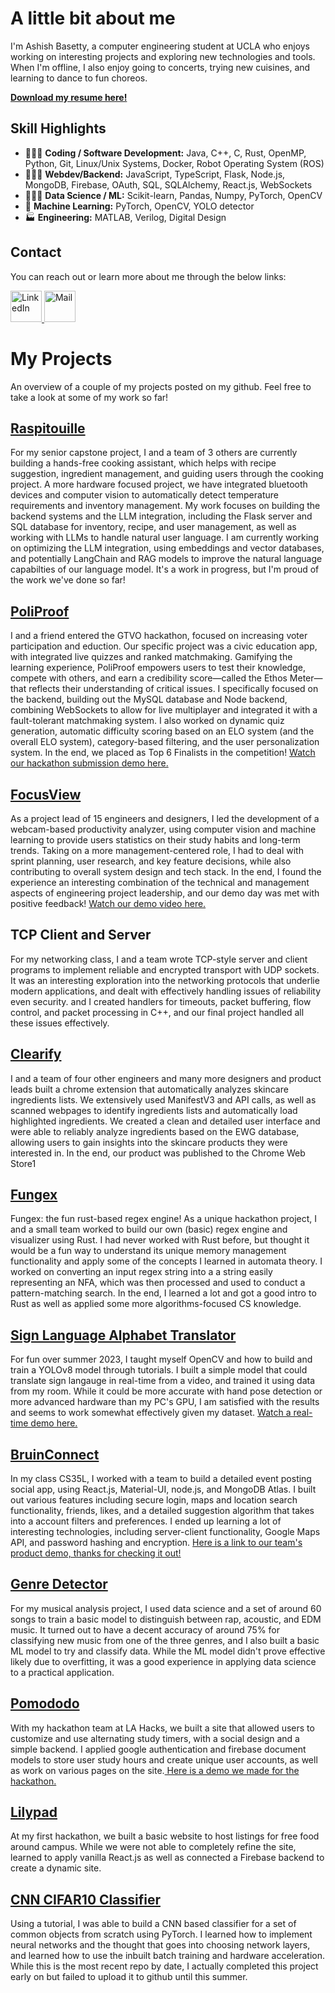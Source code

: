# A little bit about me
I'm Ashish Basetty, a computer engineering student at UCLA who enjoys working on interesting projects and exploring new technologies and tools. When I'm offline, I also enjoy going to concerts, trying new cuisines, and learning to dance to fun choreos.

**[Download my resume here!](https://drive.google.com/file/d/1f1mxXwT0Subc9E0iTIeiBRO-r2O6ouPe/view?usp=sharing)**

## Skill Highlights
- 👨🏾‍💻 **Coding / Software Development:** Java, C++, C, Rust, OpenMP, Python, Git, Linux/Unix Systems, Docker, Robot Operating System (ROS)
- 👷🏾‍♂️ **Webdev/Backend:** JavaScript, TypeScript, Flask, Node.js, MongoDB, Firebase, OAuth, SQL, SQLAlchemy, React.js, WebSockets
- 👨🏾‍🔬 **Data Science / ML:** Scikit-learn, Pandas, Numpy, PyTorch, OpenCV
- 🤖 **Machine Learning:** PyTorch, OpenCV, YOLO detector
- 🏭 **Engineering:** MATLAB, Verilog, Digital Design
  

## Contact
You can reach out or learn more about me through the below links:

<a href="https://www.linkedin.com/in/ashish-basetty/" className="icon">
  <img src="https://cdn2.iconfinder.com/data/icons/social-media-2285/512/1_Linkedin_unofficial_colored_svg-512.png" alt="LinkedIn" width="50" height="50">
</a>

<a href="mailto:ashish.basetty2@gmail.com" className="icon">
  <img src="https://cdn4.iconfinder.com/data/icons/aiga-symbol-signs/439/aiga_mail-256.png" alt="Mail" width="50" height="50" >
</a>


# My Projects
An overview of a couple of my projects posted on my github. Feel free to take a look at some of my work so far!

## [Raspitouille](https://github.com/180D-FW-2024/Team3)
For my senior capstone project, I and a team of 3 others are currently building a hands-free cooking assistant, which helps with recipe suggestion, ingredient management, and guiding users through the cooking project. A more hardware focused project, we have integrated bluetooth devices and computer vision to automatically detect temperature requirements and inventory management. My work focuses on building the backend systems and the LLM integration, including the Flask server and SQL database for inventory, recipe, and user management, as well as working with LLMs to handle natural user language. I am currently working on optimizing the LLM integration, using embeddings and vector databases, and potentially LangChain and RAG models to improve the natural language capabilties of our language model. It's a work in progress, but I'm proud of the work we've done so far!

## [PoliProof](https://github.com/anand-kuma-r/PoliProof)
I and a friend entered the GTVO hackathon, focused on increasing voter participation and eduction. Our specific project was a civic education app, with integrated live quizzes and ranked matchmaking. Gamifying the learning experience, PoliProof empowers users to test their knowledge, compete with others, and earn a credibility score—called the Ethos Meter—that reflects their understanding of critical issues. I specifically focused on the backend, building out the MySQL database and Node backend, combining WebSockets to allow for live multiplayer and integrated it with a fault-tolerant matchmaking system. I also worked on dynamic quiz generation, automatic difficulty scoring based on an ELO system (and the overall ELO system), category-based filtering, and the user personalization system. In the end, we placed as Top 6 Finalists in the competition! [Watch our hackathon submission demo here.](https://www.youtube.com/watch?v=3mrGofqOmc8)

## [FocusView](https://github.com/ArjunNair17/FocusView)
As a project lead of 15 engineers and designers, I led the development of a webcam-based productivity analyzer, using computer vision and machine learning to provide users statistics on their study habits and long-term trends. Taking on a more management-centered role, I had to deal with sprint planning, user research, and key feature decisions, while also contributing to overall system design and tech stack. In the end, I found the experience an interesting combination of the technical and management aspects of engineering project leadership, and our demo day was met with positive feedback! [Watch our demo video here.](https://www.youtube.com/watch?v=nlg7cmZ-jR4)

## TCP Client and Server
For my networking class, I and a team wrote TCP-style server and client programs to implement reliable and encrypted transport with UDP sockets. It was an interesting exploration into the networking protocols that underlie modern applications, and dealt with effectively handling issues of reliability even security. and I created handlers for timeouts, packet buffering, flow control, and packet processing in C++, and our final project handled all these issues effectively.

## [Clearify](https://github.com/Ashish-Basetty/clearify)
I and a team of four other engineers and many more designers and product leads built a chrome extension that automatically analyzes skincare ingredients lists. We extensively used ManifestV3 and API calls, as well as scanned webpages to identify ingredients lists and automatically load highlighted ingredients. We created a clean and detailed user interface and were able to reliably analyze ingredients based on the EWG database, allowing users to gain insights into the skincare products they were interested in. In the end, our product was published to the Chrome Web Store1

## [Fungex](https://github.com/Ashish-Basetty/fungex)
Fungex: the fun rust-based regex engine! As a unique hackathon project, I and a small team worked to build our own (basic) regex engine and visualizer using Rust. I had never worked with Rust before, but thought it would be a fun way to understand its unique memory management functionality and apply some of the concepts I learned in automata theory. I worked on converting an input regex string into a a string easily representing an NFA, which was then processed and used to conduct a pattern-matching search. In the end, I learned a lot and got a good intro to Rust as well as applied some more algorithms-focused CS knowledge.

## [Sign Language Alphabet Translator](https://github.com/Ashish-Basetty/sign-language-translator)
For fun over summer 2023, I taught myself OpenCV and how to build and train a YOLOv8 model through tutorials. I built a simple model that could translate sign langauge in real-time from a video, and trained it using data from my room. While it could be more accurate with hand pose detection or more advanced hardware than my PC's GPU, I am satisfied with the results and seems to work somewhat effectively given my dataset. [Watch a real-time demo here.](https://youtu.be/4hZh6LRzbQw) 

## [BruinConnect](https://github.com/AkashM153/CS35L)
In my class CS35L, I worked with a team to build a detailed event posting social app, using React.js, Material-UI, node.js, and MongoDB Atlas. I built out various features including secure login, maps and location search functionality, friends, likes, and a detailed suggestion algorithm that takes into a account filters and preferences. I ended up learning a lot of interesting technologies, including server-client functionality, Google Maps API, and password hashing and encryption. [Here is a link to our team's product demo, thanks for checking it out!](https://youtu.be/NCozV5VEP_8?si=VrajDKqqB8teeBLV)

## [Genre Detector](https://github.com/Ashish-Basetty/musical-analysis)
For my musical analysis project, I used data science and a set of around 60 songs to train a basic model to distinguish between rap, acoustic, and EDM music. It turned out to have a decent accuracy of around 75% for classifying new music from one of the three genres, and I also built a basic ML model to try and classify data. While the ML model didn't prove effective likely due to overfitting, it was a good experience in applying data science to a practical application. 

## [Pomododo](https://github.com/AnooshkhaShetty/Pomododo)
With my hackathon team at LA Hacks, we built a site that allowed users to customize and use alternating study timers, with a social design and a simple backend. I applied google authentication and firebase document models to store user study hours and create unique user accounts, as well as work on various pages on the site.[ Here is a demo we made for the hackathon. ](https://youtu.be/CTDuFxCB_I0)


## [Lilypad](https://github.com/AnooshkhaShetty/Lilypad)
At my first hackathon, we built a basic website to host listings for free food around campus. While we were not able to completely refine the site, learned to apply vanilla React.js as well as connected a Firebase backend to create a dynamic site.

## [CNN CIFAR10 Classifier](https://github.com/Ashish-Basetty/CNN-Learning)
Using a tutorial, I was able to build a CNN based classifier for a set of common objects from scratch using PyTorch. I learned how to implement neural networks and the thought that goes into choosing network layers, and learned how to use the inbuilt batch training and hardware acceleration. While this is the most recent repo by date,
I actually completed this project early on but failed to upload it to github until this summer.

<!---
Ashish-Basetty/Ashish-Basetty is a ✨ special ✨ repository because its `README.md` (this file) appears on your GitHub profile.
You can click the Preview link to take a look at your changes.
--->

